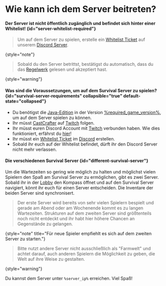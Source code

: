 [rules]: survial-rules.md "Zurück zu den Regeln"

# Wie kann ich dem Server beitreten?

#### Der Server ist nicht öffentlich zugänglich und befindet sich hinter einer Whitelist! {id="server-whitelist-required"}

> Um auf dem Server zu spielen, erstelle
> ein [Whitelist Ticket](support.md#whitelist-ticket "%click-more-info%") auf
> unserem [Discord Server](%dc_link%).
>
{style="note"}

> Sobald du den Server betrittst, bestätigst du automatisch, dass du
> das [Regelwerk](rules.md) gelesen und akzeptiert hast.
>
{style="warning"}

#### Was sind die Voraussetzungen, um auf dem Survival Server zu spielen? {id="survival-server-requirements" collapsible="true" default-state="collapsed"}

- Du benötigst die [Java-Edition](https://de.minecraft.wiki/w/Java_Edition) in der Version [%required_game_version%](%required_game_version_link%), um auf dem Server spielen zu können.
- Ihr müsst [CastCrafter](%twitch_cast%) auf [Twitch](%twitch%) folgen.
- Ihr müsst euren Discord Account mit [Twitch](%twitch%) verbunden haben.
  Wie dies funktioniert, erfährst
  du [hier](support.md#link-twitch "Wie du deine Accounts verknüpfst erfährst du hier!")!
- Ihr müsst ein [Whitelist Ticket](support.md#whitelist-ticket "%click-more-info%")
  im [Discord](%dc_link%) erstellen.
- Sobald ihr euch auf der Whitelist befindet, dürft ihr den Discord Server nicht mehr verlassen.

#### Die verschiedenen Survival Server {id="different-survival-server"}

Um die Wartezeiten so gering wie möglich zu halten und möglichst vielen Spielern den Spaß am Survival Server zu ermöglichen, gibt es zwei Server.
Sobald ihr in der [Lobby](servers.md#lobby-server) den Kompass öffnet und auf den Survival Server navigiert, könnt ihr euch für einen Server entscheiden.
Die Inventare der beiden Server sind synchronisert.
> Der erste Server wird bereits von sehr vielen Spielern bespielt und gerade am Abend oder am Wochenende kommt es zu langen Wartezeiten.
> Strukturen auf dem zweiten Server sind größtenteils noch nicht entdeckt und ihr habt hier höhere Chancen an Gegenstände zu gelangen. 
> 
{style="note" title="Für neue Spieler empfiehlt es sich auf dem zweiten Server zu starten."}

> Bitte nutzt andere Server nicht ausschließlich als "Farmwelt" und achtet darauf, auch anderen Spielern die Möglichkeit zu geben,
> die Welt auf ihre Weise zu gestalten.
>
{style="warning"}

Du kannst dem Server unter `%server_ip%` erreichen. Viel Spaß!
